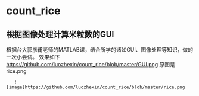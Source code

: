 # count_rice
 ## 根据图像处理计算米粒数的GUI
  
  根据台大郭彦甫老师的MATLAB课，结合所学的诸如GUI、图像处理等知识，做的一次小尝试。
  效果如下
          https://github.com/luozhexin/count_rice/blob/master/GUI.png
  原图是rice.png
  
       ![image]https://github.com/luozhexin/count_rice/blob/master/rice.png
